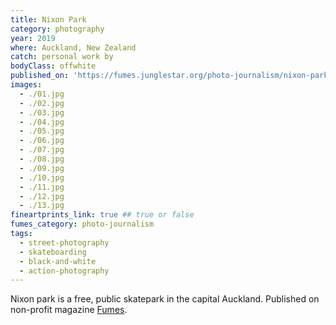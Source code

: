 ```yaml
---
title: Nixon Park
category: photography
year: 2019
where: Auckland, New Zealand
catch: personal work by
bodyClass: offwhite
published_on: 'https://fumes.junglestar.org/photo-journalism/nixon-park/'
images:
  - ./01.jpg
  - ./02.jpg
  - ./03.jpg
  - ./04.jpg
  - ./05.jpg
  - ./06.jpg
  - ./07.jpg
  - ./08.jpg
  - ./09.jpg
  - ./10.jpg
  - ./11.jpg
  - ./12.jpg
  - ./13.jpg
fineartprints_link: true ## true or false
fumes_category: photo-journalism
tags:
  - street-photography
  - skateboarding
  - black-and-white
  - action-photography
---
```


Nixon park is a free, public skatepark in the capital Auckland. Published on non-profit magazine [Fumes](https://fumes.junglestar.org/art/nixon-park/).
